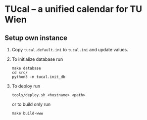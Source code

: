 
# TUcal – a unified calendar for TU Wien

## Setup own instance

1. Copy `tucal.default.ini` to `tucal.ini` and update values.

2. To initialize database run
   ```shell
   make database
   cd src/
   python3 -m tucal.init_db
   ```

3. To deploy run
   ```shell
   tools/deploy.sh <hostname> <path>
   ```
   or to build only run
   ```shell
   make build-www
   ```
